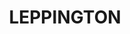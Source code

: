 ---
lastmod: '2025-04-06T06:05:20+00:00'
latitude: -33.933109
layout: suburb
longitude: 150.812031
postcode: '2179'
state: NSW
title: LEPPINGTON
url: /nsw/leppington/
---